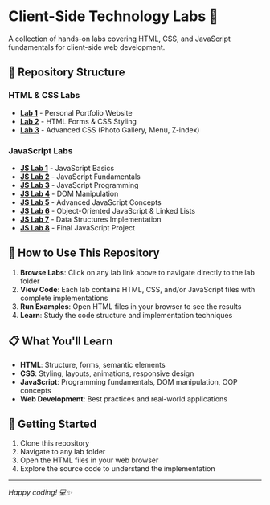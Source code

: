 # Client-Side Technology Labs 🚀

A collection of hands-on labs covering HTML, CSS, and JavaScript fundamentals for client-side web development.

## 📁 Repository Structure

### HTML & CSS Labs
- **[Lab 1](./lab%201/)** - Personal Portfolio Website
- **[Lab 2](./lab%202/)** - HTML Forms & CSS Styling
- **[Lab 3](./lab%203/)** - Advanced CSS (Photo Gallery, Menu, Z-index)

### JavaScript Labs
- **[JS Lab 1](./JS/js%20lab%201/)** - JavaScript Basics
- **[JS Lab 2](./JS/js%20lab%202/)** - JavaScript Fundamentals
- **[JS Lab 3](./JS/lab%203/)** - JavaScript Programming
- **[JS Lab 4](./JS/js%20lab%204/)** - DOM Manipulation
- **[JS Lab 5](./JS/js%20lab%205/)** - Advanced JavaScript Concepts
- **[JS Lab 6](./JS/js%20lab%206/)** - Object-Oriented JavaScript & Linked Lists
- **[JS Lab 7](./JS/lab%207%20js/)** - Data Structures Implementation
- **[JS Lab 8](./JS/lab%208%20js/)** - Final JavaScript Project

## 🎯 How to Use This Repository

1. **Browse Labs**: Click on any lab link above to navigate directly to the lab folder
2. **View Code**: Each lab contains HTML, CSS, and/or JavaScript files with complete implementations
3. **Run Examples**: Open HTML files in your browser to see the results
4. **Learn**: Study the code structure and implementation techniques

## 📋 What You'll Learn

- **HTML**: Structure, forms, semantic elements
- **CSS**: Styling, layouts, animations, responsive design
- **JavaScript**: Programming fundamentals, DOM manipulation, OOP concepts
- **Web Development**: Best practices and real-world applications

## 🚀 Getting Started

1. Clone this repository
2. Navigate to any lab folder
3. Open the HTML files in your web browser
4. Explore the source code to understand the implementation

---
*Happy coding! 💻✨*
